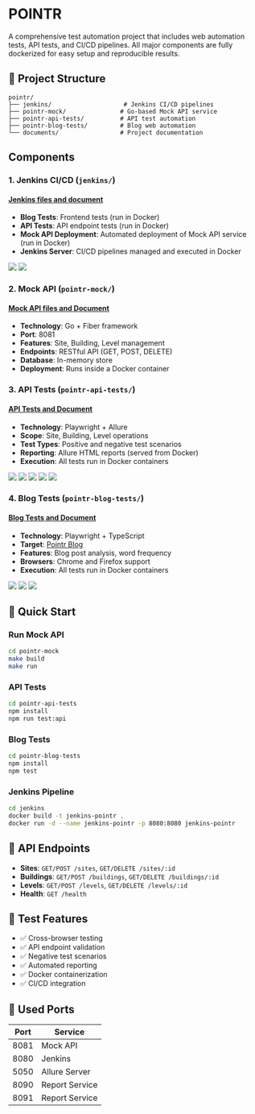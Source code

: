 # POINTR

A comprehensive test automation project that includes web automation tests, API tests, and CI/CD pipelines. All major components are fully dockerized for easy setup and reproducible results.

## 📁 Project Structure

```
pointr/
├── jenkins/                    # Jenkins CI/CD pipelines
├── pointr-mock/               # Go-based Mock API service
├── pointr-api-tests/          # API test automation
├── pointr-blog-tests/         # Blog web automation
└── documents/                 # Project documentation
```

## Components

### 1. **Jenkins CI/CD** (`jenkins/`)

#### [Jenkins files and document](https://github.com/mkaganm/pointr/tree/master/jenkins)

- **Blog Tests**: Frontend tests (run in Docker)
- **API Tests**: API endpoint tests (run in Docker)
- **Mock API Deployment**: Automated deployment of Mock API service (run in Docker)
- **Jenkins Server**: CI/CD pipelines managed and executed in Docker

![](https://github.com/mkaganm/pointr/blob/master/documents/Screenshot%202025-08-26%20005724.png)
![](https://github.com/mkaganm/pointr/blob/master/documents/Screenshot%202025-08-26%20005734.png)

### 2. **Mock API** (`pointr-mock/`)

#### [Mock API files and Document](https://github.com/mkaganm/pointr/tree/master/pointr-mock)
- **Technology**: Go + Fiber framework
- **Port**: 8081
- **Features**: Site, Building, Level management
- **Endpoints**: RESTful API (GET, POST, DELETE)
- **Database**: In-memory store
- **Deployment**: Runs inside a Docker container

### 3. **API Tests** (`pointr-api-tests/`)
#### [API Tests and Document](https://github.com/mkaganm/pointr/tree/master/pointr-api-tests)
- **Technology**: Playwright + Allure
- **Scope**: Site, Building, Level operations
- **Test Types**: Positive and negative test scenarios
- **Reporting**: Allure HTML reports (served from Docker)
- **Execution**: All tests run in Docker containers

![](https://github.com/mkaganm/pointr/blob/master/documents/Screenshot%202025-08-26%20003416.png)
![](https://github.com/mkaganm/pointr/blob/master/documents/Screenshot%202025-08-26%20003450.png)
![](https://github.com/mkaganm/pointr/blob/master/documents/Screenshot%202025-08-26%20003501.png)
![](https://github.com/mkaganm/pointr/blob/master/documents/Screenshot%202025-08-26%20003510.png)
![](https://github.com/mkaganm/pointr/blob/master/documents/Screenshot%202025-08-26%20003703.png)


### 4. **Blog Tests** (`pointr-blog-tests/`)
#### [Blog Tests and Document](https://github.com/mkaganm/pointr/tree/master/pointr-blog-tests)
- **Technology**: Playwright + TypeScript
- **Target**: [Pointr Blog](https://www.pointr.tech/blog)
- **Features**: Blog post analysis, word frequency
- **Browsers**: Chrome and Firefox support
- **Execution**: All tests run in Docker containers

![](https://github.com/mkaganm/pointr/blob/master/documents/Screenshot%202025-08-26%20005327.png)
![](https://github.com/mkaganm/pointr/blob/master/documents/Screenshot%202025-08-26%20005359.png)
![](https://github.com/mkaganm/pointr/blob/master/documents/Screenshot%202025-08-26%20005423.png)


## 🐳 Quick Start

### Run Mock API
```bash
cd pointr-mock
make build
make run
```

### API Tests
```bash
cd pointr-api-tests
npm install
npm run test:api
```

### Blog Tests
```bash
cd pointr-blog-tests
npm install
npm test
```

### Jenkins Pipeline
```bash
cd jenkins
docker build -t jenkins-pointr .
docker run -d --name jenkins-pointr -p 8080:8080 jenkins-pointr
```

## 🔧 API Endpoints

- **Sites**: `GET/POST /sites`, `GET/DELETE /sites/:id`
- **Buildings**: `GET/POST /buildings`, `GET/DELETE /buildings/:id`
- **Levels**: `GET/POST /levels`, `GET/DELETE /levels/:id`
- **Health**: `GET /health`

## 🧪 Test Features

- ✅ Cross-browser testing
- ✅ API endpoint validation
- ✅ Negative test scenarios
- ✅ Automated reporting
- ✅ Docker containerization
- ✅ CI/CD integration

## 🔌 Used Ports

| Port  | Service         |
|-------|-----------------|
| 8081  | Mock API        |
| 8080  | Jenkins         |
| 5050  | Allure Server   |
| 8090  | Report Service  |
| 8091  | Report Service  |
